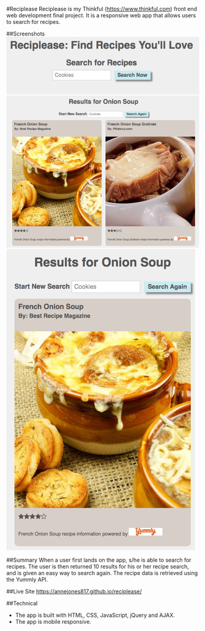 #Reciplease
Reciplease is my Thinkful (https://www.thinkful.com) front end web development final project. It is a responsive web app that allows users to search for recipes. 

##Screenshots
![Search Screen](https://github.com/annejones817/reciplease/blob/master/Reciplease-Image-One.png)
![Result Screen](https://github.com/annejones817/reciplease/blob/master/Reciplease-Image-Two.png)
![Mobile Responsive Example](https://github.com/annejones817/reciplease/blob/master/Reciplease-Image-Three.png)

##Summary
When a user first lands on the app, s/he is able to search for recipes. The user is then returned 10 results for his or her recipe search, and is given an easy way to search again. The recipe data is retrieved using the Yummly API. 

##Live Site
https://annejones817.github.io/reciplease/

##Technical
* The app is built with HTML, CSS, JavaScript, jQuery and AJAX. 
* The app is mobile responsive.




